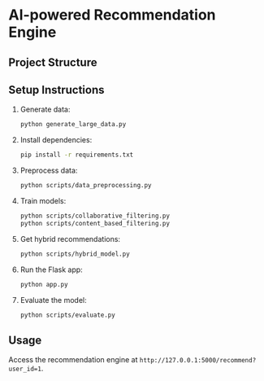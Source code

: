 # AI-powered Recommendation Engine

## Project Structure


## Setup Instructions

1. Generate data:
    ```bash
    python generate_large_data.py
    ```

2. Install dependencies:
    ```bash
    pip install -r requirements.txt
    ```

3. Preprocess data:
    ```bash
    python scripts/data_preprocessing.py
    ```

4. Train models:
    ```bash
    python scripts/collaborative_filtering.py
    python scripts/content_based_filtering.py
    ```

5. Get hybrid recommendations:
    ```bash
    python scripts/hybrid_model.py
    ```

6. Run the Flask app:
    ```bash
    python app.py
    ```

7. Evaluate the model:
    ```bash
    python scripts/evaluate.py
    ```

## Usage

Access the recommendation engine at `http://127.0.0.1:5000/recommend?user_id=1`.

